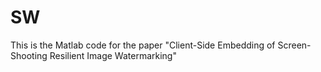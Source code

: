 # SW
This is the Matlab code for the paper "Client-Side Embedding of Screen-Shooting Resilient Image Watermarking"
